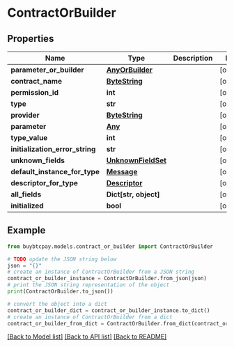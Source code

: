 # ContractOrBuilder


## Properties

Name | Type | Description | Notes
------------ | ------------- | ------------- | -------------
**parameter_or_builder** | [**AnyOrBuilder**](AnyOrBuilder.md) |  | [optional] 
**contract_name** | [**ByteString**](ByteString.md) |  | [optional] 
**permission_id** | **int** |  | [optional] 
**type** | **str** |  | [optional] 
**provider** | [**ByteString**](ByteString.md) |  | [optional] 
**parameter** | [**Any**](Any.md) |  | [optional] 
**type_value** | **int** |  | [optional] 
**initialization_error_string** | **str** |  | [optional] 
**unknown_fields** | [**UnknownFieldSet**](UnknownFieldSet.md) |  | [optional] 
**default_instance_for_type** | [**Message**](Message.md) |  | [optional] 
**descriptor_for_type** | [**Descriptor**](Descriptor.md) |  | [optional] 
**all_fields** | **Dict[str, object]** |  | [optional] 
**initialized** | **bool** |  | [optional] 

## Example

```python
from buybtcpay.models.contract_or_builder import ContractOrBuilder

# TODO update the JSON string below
json = "{}"
# create an instance of ContractOrBuilder from a JSON string
contract_or_builder_instance = ContractOrBuilder.from_json(json)
# print the JSON string representation of the object
print(ContractOrBuilder.to_json())

# convert the object into a dict
contract_or_builder_dict = contract_or_builder_instance.to_dict()
# create an instance of ContractOrBuilder from a dict
contract_or_builder_from_dict = ContractOrBuilder.from_dict(contract_or_builder_dict)
```
[[Back to Model list]](../README.md#documentation-for-models) [[Back to API list]](../README.md#documentation-for-api-endpoints) [[Back to README]](../README.md)


